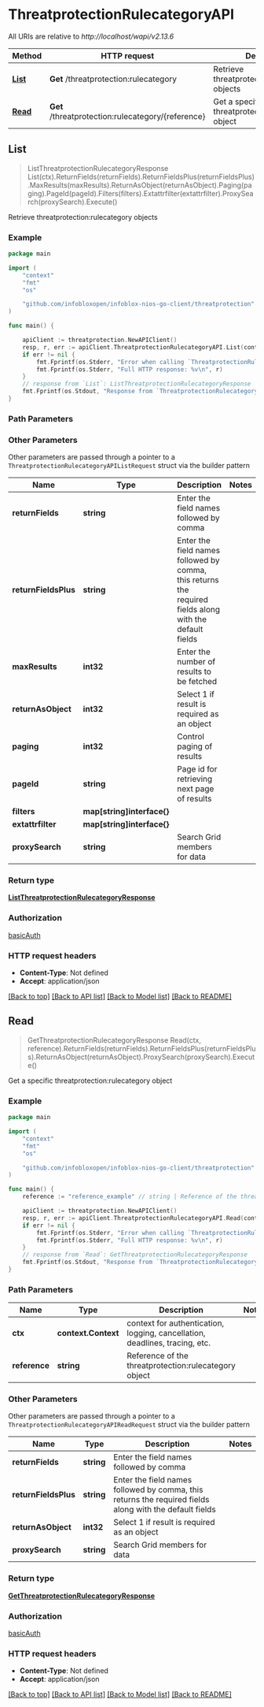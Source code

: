 # ThreatprotectionRulecategoryAPI

All URIs are relative to *http://localhost/wapi/v2.13.6*

Method | HTTP request | Description
------------- | ------------- | -------------
[**List**](ThreatprotectionRulecategoryAPI.md#List) | **Get** /threatprotection:rulecategory | Retrieve threatprotection:rulecategory objects
[**Read**](ThreatprotectionRulecategoryAPI.md#Read) | **Get** /threatprotection:rulecategory/{reference} | Get a specific threatprotection:rulecategory object



## List

> ListThreatprotectionRulecategoryResponse List(ctx).ReturnFields(returnFields).ReturnFieldsPlus(returnFieldsPlus).MaxResults(maxResults).ReturnAsObject(returnAsObject).Paging(paging).PageId(pageId).Filters(filters).Extattrfilter(extattrfilter).ProxySearch(proxySearch).Execute()

Retrieve threatprotection:rulecategory objects



### Example

```go
package main

import (
	"context"
	"fmt"
	"os"

	"github.com/infobloxopen/infoblox-nios-go-client/threatprotection"
)

func main() {

	apiClient := threatprotection.NewAPIClient()
	resp, r, err := apiClient.ThreatprotectionRulecategoryAPI.List(context.Background()).Execute()
	if err != nil {
		fmt.Fprintf(os.Stderr, "Error when calling `ThreatprotectionRulecategoryAPI.List``: %v\n", err)
		fmt.Fprintf(os.Stderr, "Full HTTP response: %v\n", r)
	}
	// response from `List`: ListThreatprotectionRulecategoryResponse
	fmt.Fprintf(os.Stdout, "Response from `ThreatprotectionRulecategoryAPI.List`: %v\n", resp)
}
```

### Path Parameters



### Other Parameters

Other parameters are passed through a pointer to a `ThreatprotectionRulecategoryAPIListRequest` struct via the builder pattern


Name | Type | Description  | Notes
------------- | ------------- | ------------- | -------------
**returnFields** | **string** | Enter the field names followed by comma | 
**returnFieldsPlus** | **string** | Enter the field names followed by comma, this returns the required fields along with the default fields | 
**maxResults** | **int32** | Enter the number of results to be fetched | 
**returnAsObject** | **int32** | Select 1 if result is required as an object | 
**paging** | **int32** | Control paging of results | 
**pageId** | **string** | Page id for retrieving next page of results | 
**filters** | **map[string]interface{}** |  | 
**extattrfilter** | **map[string]interface{}** |  | 
**proxySearch** | **string** | Search Grid members for data | 

### Return type

[**ListThreatprotectionRulecategoryResponse**](ListThreatprotectionRulecategoryResponse.md)

### Authorization

[basicAuth](../README.md#basicAuth)

### HTTP request headers

- **Content-Type**: Not defined
- **Accept**: application/json

[[Back to top]](#) [[Back to API list]](../README.md#documentation-for-api-endpoints)
[[Back to Model list]](../README.md#documentation-for-models)
[[Back to README]](../README.md)


## Read

> GetThreatprotectionRulecategoryResponse Read(ctx, reference).ReturnFields(returnFields).ReturnFieldsPlus(returnFieldsPlus).ReturnAsObject(returnAsObject).ProxySearch(proxySearch).Execute()

Get a specific threatprotection:rulecategory object



### Example

```go
package main

import (
	"context"
	"fmt"
	"os"

	"github.com/infobloxopen/infoblox-nios-go-client/threatprotection"
)

func main() {
	reference := "reference_example" // string | Reference of the threatprotection:rulecategory object

	apiClient := threatprotection.NewAPIClient()
	resp, r, err := apiClient.ThreatprotectionRulecategoryAPI.Read(context.Background(), reference).Execute()
	if err != nil {
		fmt.Fprintf(os.Stderr, "Error when calling `ThreatprotectionRulecategoryAPI.Read``: %v\n", err)
		fmt.Fprintf(os.Stderr, "Full HTTP response: %v\n", r)
	}
	// response from `Read`: GetThreatprotectionRulecategoryResponse
	fmt.Fprintf(os.Stdout, "Response from `ThreatprotectionRulecategoryAPI.Read`: %v\n", resp)
}
```

### Path Parameters


Name | Type | Description  | Notes
------------- | ------------- | ------------- | -------------
**ctx** | **context.Context** | context for authentication, logging, cancellation, deadlines, tracing, etc.
**reference** | **string** | Reference of the threatprotection:rulecategory object | 

### Other Parameters

Other parameters are passed through a pointer to a `ThreatprotectionRulecategoryAPIReadRequest` struct via the builder pattern


Name | Type | Description  | Notes
------------- | ------------- | ------------- | -------------
**returnFields** | **string** | Enter the field names followed by comma | 
**returnFieldsPlus** | **string** | Enter the field names followed by comma, this returns the required fields along with the default fields | 
**returnAsObject** | **int32** | Select 1 if result is required as an object | 
**proxySearch** | **string** | Search Grid members for data | 

### Return type

[**GetThreatprotectionRulecategoryResponse**](GetThreatprotectionRulecategoryResponse.md)

### Authorization

[basicAuth](../README.md#basicAuth)

### HTTP request headers

- **Content-Type**: Not defined
- **Accept**: application/json

[[Back to top]](#) [[Back to API list]](../README.md#documentation-for-api-endpoints)
[[Back to Model list]](../README.md#documentation-for-models)
[[Back to README]](../README.md)

